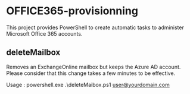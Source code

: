 # OFFICE365-provisionning

This project provides PowerShell to create automatic tasks to administer Microsoft Office 365 accounts.

## deleteMailbox

Removes an ExchangeOnline mailbox but keeps the Azure AD account. Please consider that this change takes a few minutes to be effective.

Usage : powershell.exe .\deleteMaibox.ps1 user@yourdomain.com


